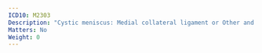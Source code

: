 ```yaml
---
ICD10: M2303
Description: "Cystic meniscus: Medial collateral ligament or Other and unspecified medial meniscus"
Matters: No
Weight: 0
---
```


